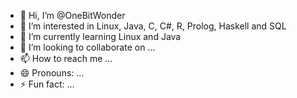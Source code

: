 - 👋 Hi, I’m @OneBitWonder
- 👀 I’m interested in Linux, Java, C, C#, R, Prolog, Haskell and SQL
- 🌱 I’m currently learning Linux and Java
- 💞️ I’m looking to collaborate on ...
- 📫 How to reach me ...
- 😄 Pronouns: ...
- ⚡ Fun fact: ...

<!---
OneBitWonder/OneBitWonder is a ✨ special ✨ repository because its `README.md` (this file) appears on your GitHub profile.
You can click the Preview link to take a look at your changes.
--->
